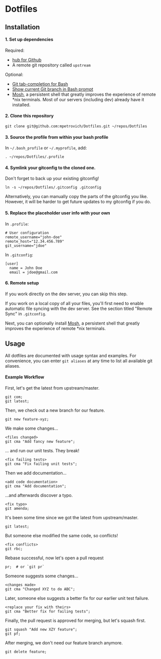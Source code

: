 Dotfiles
========

Installation
----


#### 1. Set up dependencies

Required:
- [hub for Github](http://hub.github.com/)
- A remote git repository called `upstream`

Optional:
- [Git tab-completion for Bash](https://github.com/bobthecow/git-flow-completion/wiki/Install-Bash-git-completion)
- [Show current Git branch in Bash prompt](https://github.com/jimeh/git-aware-prompt)
- [Mosh](http://mosh.mit.edu/), a persistent shell that greatly improves the experience of remote *nix terminals. Most of our servers (including dev) already have it installed.


#### 2. Clone this repository

```shell
git clone git@github.com:mpetrovich/Dotfiles.git ~/repos/Dotfiles
```


#### 3. Source the profile from within your bash profile

In `~/.bash_profile` or `~/.myprofile`, add:
```shell
. ~/repos/Dotfiles/.profile
```


#### 4. Symlink your gitconfig to the cloned one.

Don't forget to back up your existing gitconfig!
```shell
ln -s ~/repos/Dotfiles/.gitconfig .gitconfig
```

Alternatively, you can manually copy the parts of the gitconfig you like. However, it will be harder to get future updates to my gitconfig if you do.


#### 5. Replace the placeholder user info with your own

In `.profile`:
```shell
# User configuration
remote_username="john-doe"
remote_host="12.34.456.789"
git_username="jdoe"
```

In `.gitconfig`:
```shell
[user]
  name = John Doe
  email = jdoe@gmail.com
```


#### 6. Remote setup

If you work directly on the dev server, you can skip this step.

If you work on a local copy of all your files, you'll first need to enable automatic file syncing with the dev server. See the section titled "Remote Sync" in `.gitconfig`.

Next, you can optionally install [Mosh](http://mosh.mit.edu/), a persistent shell that greatly improves the experience of remote *nix terminals.


Usage
----


All dotfiles are documented with usage syntax and examples. For convenience, you can enter `git aliases` at any time to list all available git aliases.

#### Example Workflow

First, let's get the latest from upstream/master.
```
git com;
git latest;
```

Then, we check out a new branch for our feature.
```
git new feature-xyz;
```

We make some changes...
```
<files changed>
git cma "Add fancy new feature";
```

... and run our unit tests. They break!
```
<fix failing tests>
git cma "Fix failing unit tests";
```

Then we add documentation...
```
<add code documentation>
git cma "Add documentation";
```

...and afterwards discover a typo.
```
<fix typo>
git amenda;
```

It's been some time since we got the latest from upstream/master.
```
git latest;
```

But someone else modified the same code, so conflicts!
```
<fix conflicts>
git rbc;
```

Rebase successful, now let's open a pull request
```
pr;  # or `git pr`
```

Someone suggests some changes...
```
<changes made>
git cma "Changed XYZ to do ABC";
```

Later, someone else suggests a better fix for our earlier unit test failure.
```
<replace your fix with theirs>
git cma "Better fix for failing tests";
```

Finally, the pull request is approved for merging, but let's squash first.
```
git squash "Add new XZY feature";
git pf;
```

After merging, we don't need our feature branch anymore.
```
git delete feature;
```
